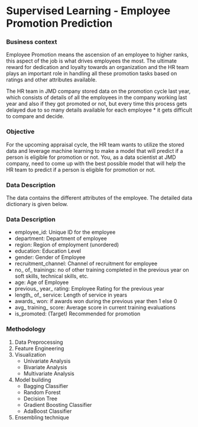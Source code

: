 # Supervised Learning - Employee Promotion Prediction
### Business context

Employee Promotion means the ascension of an employee to higher ranks, this aspect of the job is what drives employees the most. The ultimate reward for dedication and loyalty towards an organization and the HR team plays an important role in handling all these promotion tasks based on ratings and other attributes available.

The HR team in JMD company stored data on the promotion cycle last year, which consists of details of all the employees in the company working last year and also if they got promoted or not, but every time this process gets delayed due to so many details available for each employee * it gets difficult to compare and decide.


### Objective

For the upcoming appraisal cycle, the HR team wants to utilize the stored data and leverage machine learning to make a model that will predict if a person is eligible for promotion or not. You, as a data scientist at JMD company, need to come up with the best possible model that will help the HR team to predict if a person is eligible for promotion or not.

### Data Description

The data contains the different attributes of the employee. The detailed data dictionary is given below.

### Data Description

* employee_id: Unique ID for the employee
* department: Department of employee
* region: Region of employment (unordered)
* education: Education Level
* gender: Gender of Employee
* recruitment_channel: Channel of recruitment for employee
* no_ of_ trainings: no of other training completed in the previous year on soft skills, technical skills, etc.
* age: Age of Employee
* previous_ year_ rating: Employee Rating for the previous year
* length_ of_ service: Length of service in years
* awards_ won: if awards won during the previous year then 1 else 0
* avg_ training_ score: Average score in current training evaluations
* is_promoted: (Target) Recommended for promotion

### Methodology

1. Data Preprocessing
2. Feature Engineering
3. Visualization
    * Univariate Analysis
    * Bivariate Analysis
    * Multivariate Analysis
4. Model building 
    * Bagging Classifier
    * Random Forest
    * Decision Tree
    * Gradient Boosting Classifier
    * AdaBoost Classifier
5. Ensembling technique
